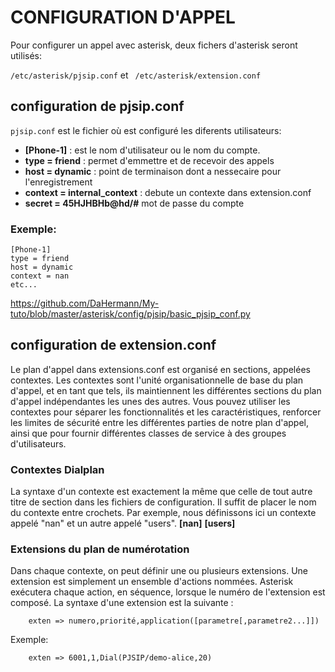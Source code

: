 # CONFIGURATION D'APPEL 

Pour configurer un appel avec asterisk, deux fichers d'asterisk seront utilisés:

`/etc/asterisk/pjsip.conf` et  ` /etc/asterisk/extension.conf`

## configuration de pjsip.conf

` pjsip.conf ` est le fichier où est configuré les diferents utilisateurs:

* **[Phone-1]** :  est le nom d'utilisateur ou le nom du compte.
* **type = friend** : permet d'emmettre et de recevoir des appels
* **host = dynamic** : point de terminaison dont a nessecaire pour l'enregistrement
* **context = internal_context** : debute un contexte dans extension.conf
* **secret = 45HJHBHb@hd/#** mot de passe du compte

### Exemple:

    [Phone-1]
    type = friend
    host = dynamic
    context = nan
    etc...
    
https://github.com/DaHermann/My-tuto/blob/master/asterisk/config/pjsip/basic_pjsip_conf.py
 
 
## configuration de extension.conf

Le plan d'appel dans extensions.conf est organisé en sections, appelées contextes. Les contextes sont l'unité organisationnelle de base du plan d'appel, et en tant que tels, ils maintiennent les différentes sections du plan d'appel indépendantes les unes des autres. Vous pouvez utiliser les contextes pour séparer les fonctionnalités et les caractéristiques, renforcer les limites de sécurité entre les différentes parties de notre plan d'appel, ainsi que pour fournir différentes classes de service à des groupes d'utilisateurs.

### Contextes Dialplan
La syntaxe d'un contexte est exactement la même que celle de tout autre titre de section dans les fichiers de configuration. Il suffit de placer le nom du contexte entre crochets. Par exemple, nous définissons ici un contexte appelé "nan" et un autre appelé "users".
**[nan]** 
**[users]** 

### Extensions du plan de numérotation
Dans chaque contexte, on peut définir une ou plusieurs extensions. Une extension est simplement un ensemble d'actions nommées. Asterisk exécutera chaque action, en séquence, lorsque le numéro de l'extension est composé. La syntaxe d'une extension est la suivante :

        exten => numero,priorité,application([parametre[,parametre2...]])
        
Exemple:

        exten => 6001,1,Dial(PJSIP/demo-alice,20)
        
        
        
        
